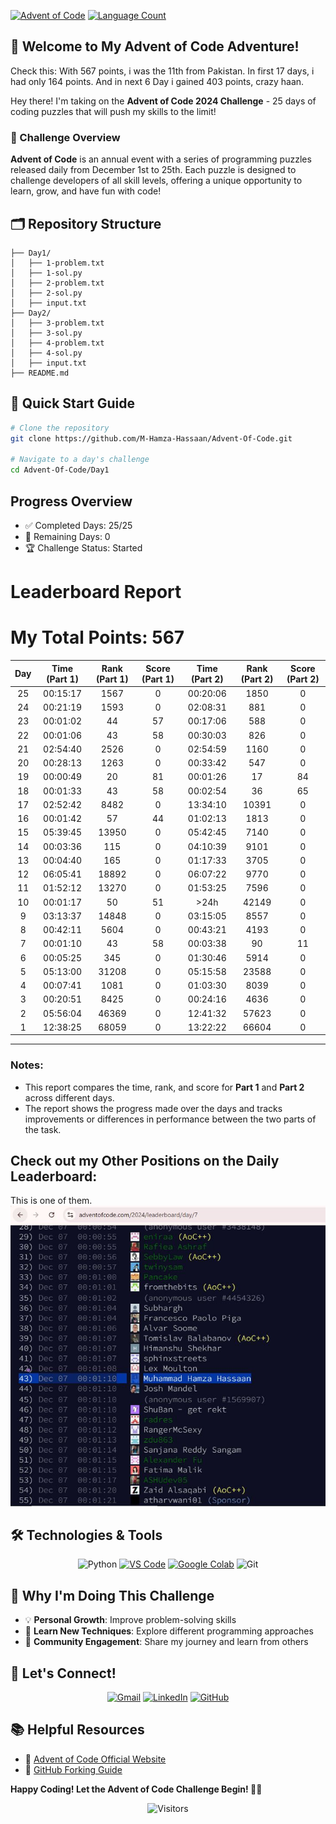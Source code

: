 [![Advent of Code](https://img.shields.io/badge/Advent%20of%20Code-2024-brightgreen?style=for-the-badge&logo=advent-of-code&logoColor=white)](https://adventofcode.com/) [![Language Count](https://img.shields.io/github/languages/count/M-Hamza-Hassaan/Advent-Of-Code?style=for-the-badge&color=orange)](https://github.com/M-Hamza-Hassaan/Advent-Of-Code)


## 🌟 Welcome to My Advent of Code Adventure! 

Check this: With 567 points, i was the 11th from Pakistan. In first 17 days, i had only 164 points. And in next 6 Day i gained 403 points, crazy haan.

Hey there! I'm taking on the **Advent of Code 2024 Challenge** - 25 days of coding puzzles that will push my skills to the limit! 

### 📅 Challenge Overview

**Advent of Code** is an annual event with a series of programming puzzles released daily from December 1st to 25th. Each puzzle is designed to challenge developers of all skill levels, offering a unique opportunity to learn, grow, and have fun with code!

## 🗂️ Repository Structure

```Advent-Of-Code/
├── Day1/
│   ├── 1-problem.txt
│   ├── 1-sol.py
│   ├── 2-problem.txt
│   ├── 2-sol.py
│   ├── input.txt
├── Day2/
│   ├── 3-problem.txt
│   ├── 3-sol.py
│   ├── 4-problem.txt
│   ├── 4-sol.py
│   ├── input.txt
├── README.md

```

## 🚀 Quick Start Guide

```bash
# Clone the repository
git clone https://github.com/M-Hamza-Hassaan/Advent-Of-Code.git

# Navigate to a day's challenge
cd Advent-Of-Code/Day1
```

## Progress Overview

- ✅ Completed Days: 25/25
- 🧊 Remaining Days: 0
- 🏆 Challenge Status: Started


# Leaderboard Report

# My Total Points: 567


| **Day** | **Time (Part 1)** | **Rank (Part 1)** | **Score (Part 1)** | **Time (Part 2)** | **Rank (Part 2)** | **Score (Part 2)** |
|:-------:|:-----------------:|:-----------------:|:------------------:|:-----------------:|:-----------------:|:------------------:|
| 25      | 00:15:17          | 1567              | 0                  | 00:20:06          | 1850              | 0                  |
| 24      | 00:21:19          | 1593              | 0                  | 02:08:31          | 881               | 0                  |
| 23      | 00:01:02          | 44                | 57                 | 00:17:06          | 588               | 0                  |
| 22      | 00:01:06          | 43                | 58                 | 00:30:03          | 826               | 0                  |
| 21      | 02:54:40          | 2526              | 0                  | 02:54:59          | 1160              | 0                  |
| 20      | 00:28:13          | 1263              | 0                  | 00:33:42          | 547               | 0                  |
| 19      | 00:00:49          | 20                | 81                 | 00:01:26          | 17                | 84                 |
| 18      | 00:01:33          | 43                | 58                 | 00:02:54          | 36                | 65                 |
| 17      | 02:52:42          | 8482              | 0                  | 13:34:10          | 10391             | 0                  |
| 16      | 00:01:42          | 57                | 44                 | 01:02:13          | 1813              | 0                  |
| 15      | 05:39:45          | 13950             | 0                  | 05:42:45          | 7140              | 0                  |
| 14      | 00:03:36          | 115               | 0                  | 04:10:39          | 9101              | 0                  |
| 13      | 00:04:40          | 165               | 0                  | 01:17:33          | 3705              | 0                  |
| 12      | 06:05:41          | 18892             | 0                  | 06:07:22          | 9770              | 0                  |
| 11      | 01:52:12          | 13270             | 0                  | 01:53:25          | 7596              | 0                  |
| 10      | 00:01:17          | 50                | 51                 | >24h              | 42149             | 0                  |
| 9       | 03:13:37          | 14848             | 0                  | 03:15:05          | 8557              | 0                  |
| 8       | 00:42:11          | 5604              | 0                  | 00:43:21          | 4193              | 0                  |
| 7       | 00:01:10          | 43                | 58                 | 00:03:38          | 90                | 11                 |
| 6       | 00:05:25          | 345               | 0                  | 01:30:46          | 5914              | 0                  |
| 5       | 05:13:00          | 31208             | 0                  | 05:15:58          | 23588             | 0                  |
| 4       | 00:07:41          | 1081              | 0                  | 01:03:30          | 8039              | 0                  |
| 3       | 00:20:51          | 8425              | 0                  | 00:24:16          | 4636              | 0                  |
| 2       | 05:56:04          | 46369             | 0                  | 12:41:32          | 57623             | 0                  |
| 1       | 12:38:25          | 68059             | 0                  | 13:22:22          | 66604             | 0                  |

---

### Notes:
- This report compares the time, rank, and score for **Part 1** and **Part 2** across different days.
- The report shows the progress made over the days and tracks improvements or differences in performance between the two parts of the task.


## Check out my Other Positions on the Daily Leaderboard:
This is one of them.
![Day 7 - First Problem](https://github.com/M-Hamza-Hassaan/Advent-Of-Code/blob/main/International%20Rankings/Day-07-First%20Problem.JPG?raw=true)

## 🛠️ Technologies & Tools

<div align="center">
  
![Python](https://img.shields.io/badge/-Python-3776AB?style=for-the-badge&logo=python&logoColor=white)
[![VS Code](https://img.shields.io/badge/-VS%20Code-yellow?style=for-the-badge&logo=visual-studio-code&logoColor=white)](https://code.visualstudio.com/)
[![Google Colab](https://img.shields.io/badge/-Google%20Colab-orange?style=for-the-badge&logo=googlecolab&logoColor=white)](https://colab.research.google.com/)
![Git](https://img.shields.io/badge/-Git-F05032?style=for-the-badge&logo=git&logoColor=white)
</div>

## 🌟 Why I'm Doing This Challenge

- 💡 **Personal Growth**: Improve problem-solving skills
- 🧠 **Learn New Techniques**: Explore different programming approaches
- 🤝 **Community Engagement**: Share my journey and learn from others

## 🔗 Let's Connect!

<div align="center">
  
[![Gmail](https://img.shields.io/badge/Gmail-black?style=for-the-badge&logo=gmail)](https://mail.google.com/mail/?tab=rm&ogbl)
[![LinkedIn](https://img.shields.io/badge/LinkedIn-blue?style=for-the-badge&logo=linkedin)](https://www.linkedin.com/in/muhammad-hamza-hassaan/)
[![GitHub](https://img.shields.io/badge/GitHub-black?style=for-the-badge&logo=github)](https://github.com/M-Hamza-Hassaan)

</div>

## 📚 Helpful Resources

- 🎄 [Advent of Code Official Website](https://adventofcode.com/)
- 🍴 [GitHub Forking Guide](https://docs.github.com/en/get-started/quickstart/fork-a-repo)


**Happy Coding! Let the Advent of Code Challenge Begin! 🚀🎄**

<p align="center">
  <img src="https://visitor-badge.laobi.icu/badge?page_id=M-Hamza-Hassaan.Advent-Of-Code&style=for-the-badge&logo=github" alt="Visitors" width="100">
</p>

